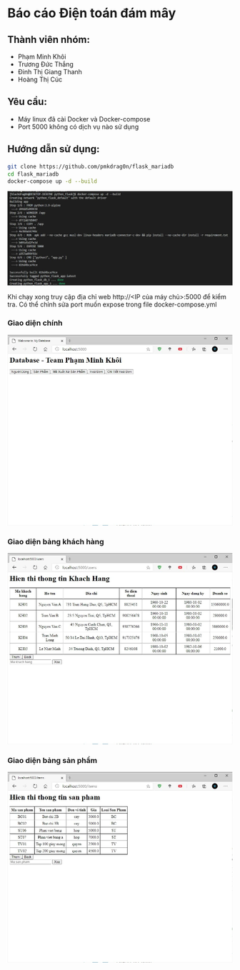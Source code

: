 # Báo cáo Điện toán đám mây
## Thành viên nhóm:
- Phạm Minh Khôi
- Trương Đức Thắng
- Đinh Thị Giang Thanh
- Hoàng Thị Cúc
## Yêu cầu:
- Máy linux đã cài Docker và Docker-compose
- Port 5000 không có dịch vụ nào sử dụng
## Hướng dẫn sử dụng:
``` bash
git clone https://github.com/pmkdrag0n/flask_mariadb
cd flask_mariadb
docker-compose up -d --build
```

![Tiến hành build container](/media/photo1.jpg)

Khi chạy xong truy cập địa chỉ web http://<IP của máy chủ>:5000 để kiểm tra. Có thể chỉnh sửa port muốn expose trong file docker-compose.yml

### Giao diện chính
![Giao diện chính](/media/photo2.jpg)

### Giao diện bảng khách hàng
![Giao diện bảng khách hàng](/media/photo3.jpg)

### Giao diện bảng sản phẩm
![Giao diện bảng sản phẩm](/media/photo4.jpg)

